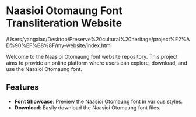 # Naasioi Otomaung Font Transliteration Website

/Users/yangxiao/Desktop/Preserve%20cultural%20heritage/project%E2%AD%90%EF%B8%8F/my-website/index.html

Welcome to the Naasioi Otomaung font website repository. This project aims to provide an online platform where users can explore, download, and use the Naasioi Otomaung font.

## Features
- **Font Showcase**: Preview the Naasioi Otomaung font in various styles.
- **Download**: Easily download the Naasioi Otomaung font files.


